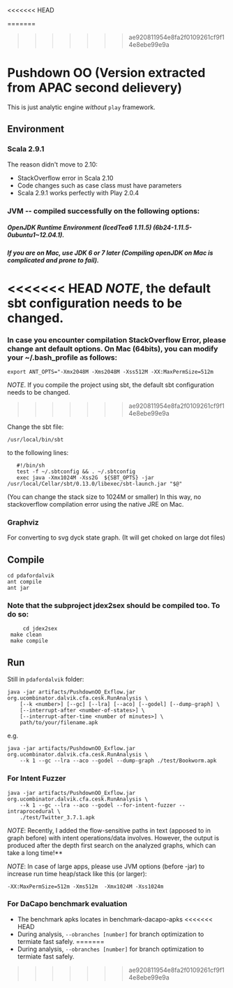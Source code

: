 <<<<<<< HEAD

=======
>>>>>>> ae920811954e8fa2f0109261cf9f14e8ebe99e9a
# Pushdown OO (Version extracted from APAC second delievery)

This is just analytic engine *without* `play` framework. 

## Environment

### Scala 2.9.1 

The reason didn't move to 2.10: 
* StackOverflow error in Scala 2.10
* Code changes such as case class must have parameters
* Scala 2.9.1 works perfectly with Play 2.0.4

### JVM -- compiled successfully on the following options:

##### OpenJDK Runtime Environment (IcedTea6 1.11.5) (6b24-1.11.5-0ubuntu1~12.04.1). 

##### If you are on Mac, use JDK 6 or 7 later (Compiling openJDK on Mac is complicated and prone to fail).

<<<<<<< HEAD
*NOTE*, the default sbt configuration needs to be changed.
=======
### In case you encounter compilation StackOverflow Error, please change ant default options. On Mac (64bits), you can modify your ~/.bash_profile as follows:

	export ANT_OPTS="-Xmx2048M -Xms2048M -Xss512M -XX:MaxPermSize=512m

	
*NOTE*. If you compile the project using sbt, the default sbt configuration needs to be changed.
>>>>>>> ae920811954e8fa2f0109261cf9f14e8ebe99e9a

Change  the sbt file:

	/usr/local/bin/sbt

to the following lines:

       #!/bin/sh
       test -f ~/.sbtconfig && . ~/.sbtconfig
       exec java -Xmx1024M -Xss2G  ${SBT_OPTS} -jar /usr/local/Cellar/sbt/0.13.0/libexec/sbt-launch.jar "$@"

(You can change the stack size to 1024M or smaller)
In this way, no stackoverflow compilation error using the native JRE on Mac.

### Graphviz 

For converting to svg dyck state graph. (It will get choked on large dot files)

## Compile

	cd pdafordalvik
	ant compile
	ant jar

### Note that the subproject jdex2sex should be compiled too. To do so:

    	 cd jdex2sex
	 make clean
	 make compile
	 

## Run
Still in `pdafordalvik` folder:

```
java -jar artifacts/PushdownOO_Exflow.jar org.ucombinator.dalvik.cfa.cesk.RunAnalysis \
    [--k <number>] [--gc] [--lra] [--aco] [--godel] [--dump-graph] \
    [--interrupt-after <number-of-states>] \
    [--interrupt-after-time <number of minutes>] \
    path/to/your/filename.apk
```

e.g.

```
java -jar artifacts/PushdownOO_Exflow.jar org.ucombinator.dalvik.cfa.cesk.RunAnalysis \
    --k 1 --gc --lra --aco --godel --dump-graph ./test/Bookworm.apk
```

### For Intent Fuzzer

```
java -jar artifacts/PushdownOO_Exflow.jar org.ucombinator.dalvik.cfa.cesk.RunAnalysis \
    --k 1 --gc --lra --aco --godel --for-intent-fuzzer --intraprocedural \
    ./test/Twitter_3.7.1.apk
```

*NOTE*: Recently, I added the flow-sensitive paths in text (apposed to in graph before) with intent operations/data involves. However, the output is produced after the depth first search on the analyzed graphs, which can take a long time!**

*NOTE*: In case of large apps, please use JVM options (before -jar) to increase run time heap/stack like this (or larger):

```
-XX:MaxPermSize=512m -Xms512m  -Xmx1024M -Xss1024m
```

### For DaCapo benchmark evaluation
* The benchmark apks locates in benchmark-dacapo-apks
<<<<<<< HEAD
* During analysis, `--obranches [number]` for branch optimization to termiate fast safely.
=======
* During analysis, `--obranches [number]` for branch optimization to termiate fast safely.
>>>>>>> ae920811954e8fa2f0109261cf9f14e8ebe99e9a
